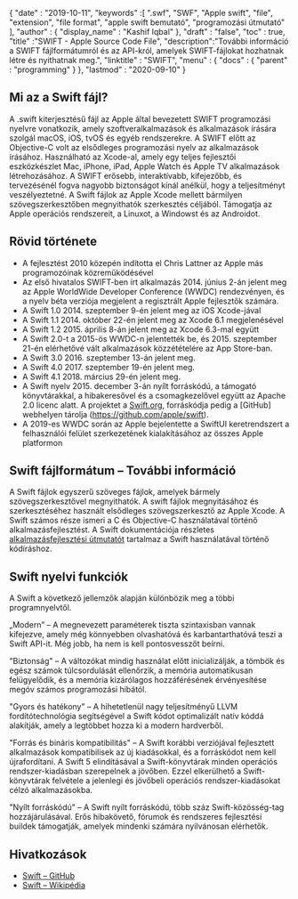 {
  "date" : "2019-10-11",
  "keywords" :[ ".swf", "SWF", "Apple swift", "file", "extension", "file format", "apple swift bemutató", "programozási útmutató" ],
  "author" : {
    "display_name" : "Kashif Iqbal"
},
  "draft" : "false",
  "toc" : true,
  "title" :"SWIFT - Apple Source Code File",
  "description":"További információ a SWIFT fájlformátumról és az API-król, amelyek SWIFT-fájlokat hozhatnak létre és nyithatnak meg.",
  "linktitle" : "SWIFT",
  "menu" : {
    "docs" : {
      "parent" : "programming"
}
},
  "lastmod" : "2020-09-10"
}

## Mi az a Swift fájl?

A .swift kiterjesztésű fájl az Apple által bevezetett SWIFT programozási nyelvre vonatkozik, amely szoftveralkalmazások és alkalmazások írására szolgál macOS, iOS, tvOS és egyéb rendszerekre. A SWIFT előtt az Objective-C volt az elsődleges programozási nyelv az alkalmazások írásához. Használható az Xcode-al, amely egy teljes fejlesztői eszközkészlet Mac, iPhone, iPad, Apple Watch és Apple TV alkalmazások létrehozásához. A SWIFT erősebb, interaktívabb, kifejezőbb, és tervezésénél fogva nagyobb biztonságot kínál anélkül, hogy a teljesítményt veszélyeztetné. A Swift fájlok az Apple Xcode mellett bármilyen szövegszerkesztőben megnyithatók szerkesztés céljából. Támogatja az Apple operációs rendszereit, a Linuxot, a Windowst és az Androidot.

## Rövid története

* A fejlesztést 2010 közepén indította el Chris Lattner az Apple más programozóinak közreműködésével
* Az első hivatalos SWIFT-ben írt alkalmazás 2014. június 2-án jelent meg az Apple WorldWide Developer Conference (WWDC) rendezvényen, és a nyelv béta verziója megjelent a regisztrált Apple fejlesztők számára.
* A Swift 1.0 2014. szeptember 9-én jelent meg az iOS Xcode-jával
* A Swift 1.1 2014. október 22-én jelent meg az Xcode 6.1 megjelenésével
* A Swift 1.2 2015. április 8-án jelent meg az Xcode 6.3-mal együtt
* A Swift 2.0-t a 2015-ös WWDC-n jelentették be, és 2015. szeptember 21-én elérhetővé vált alkalmazások közzétételére az App Store-ban.
* A Swift 3.0 2016. szeptember 13-án jelent meg.
* A Swift 4.0 2017. szeptember 19-én jelent meg.
* A Swift 4.1 2018. március 29-én jelent meg.
* A Swift nyelv 2015. december 3-án nyílt forráskódú, a támogató könyvtárakkal, a hibakeresővel és a csomagkezelővel együtt az Apache 2.0 licenc alatt. A projektet a [Swift.org](https://swift.org/), forráskódja pedig a [GitHub] webhelyen tárolja (https://github.com/apple/swift).
* A 2019-es WWDC során az Apple bejelentette a SwiftUI keretrendszert a felhasználói felület szerkezetének kialakításához az összes Apple platformon

## Swift fájlformátum – További információ

A Swift fájlok egyszerű szöveges fájlok, amelyek bármely szövegszerkesztővel megnyithatók. A swift fájlok megnyitásához és szerkesztéséhez használt elsődleges szövegszerkesztő az Apple Xcode. A Swift számos része ismeri a C és Objective-C használatával történő alkalmazásfejlesztést. A Swift dokumentációja részletes [alkalmazásfejlesztési útmutatót](https://docs.swift.org/swift-book/documentation/the-swift-programming-language/thebasics/) tartalmaz a Swift használatával történő kódíráshoz.

## Swift nyelvi funkciók

A Swift a következő jellemzők alapján különbözik meg a többi programnyelvtől.

„Modern” – A megnevezett paraméterek tiszta szintaxisban vannak kifejezve, amely még könnyebben olvashatóvá és karbantarthatóvá teszi a Swift API-it. Még jobb, ha nem is kell pontosvesszőt beírni.

"Biztonság" – A változókat mindig használat előtt inicializálják, a tömbök és egész számok túlcsordulását ellenőrzik, a memória automatikusan felügyelődik, és a memória kizárólagos hozzáférésének érvényesítése megóv számos programozási hibától.

"Gyors és hatékony" – A hihetetlenül nagy teljesítményű LLVM fordítótechnológia segítségével a Swift kódot optimalizált natív kóddá alakítják, amely a legtöbbet hozza ki a modern hardverből.

"Forrás és bináris kompatibilitás" – A Swift korábbi verziójával fejlesztett alkalmazások kompatibilisek az új kiadásokkal, és a forráskódot nem kell újrafordítani. A Swift 5 elindításával a Swift-könyvtárak minden operációs rendszer-kiadásban szerepelnek a jövőben. Ezzel elkerülhető a Swift-könyvtárak felvétele a jelenlegi és jövőbeli operációs rendszer-kiadásokat célzó alkalmazásokba.

"Nyílt forráskódú" – A Swift nyílt forráskódú, több száz Swift-közösség-tag hozzájárulásával. Erős hibakövető, fórumok és rendszeres fejlesztési buildek támogatják, amelyek mindenki számára nyilvánosan elérhetők.

## Hivatkozások
* [Swift – GitHub](https://github.com/apple/swift)
* [Swift – Wikipédia](https://en.wikipedia.org/wiki/Swift_(programozási_nyelv))

